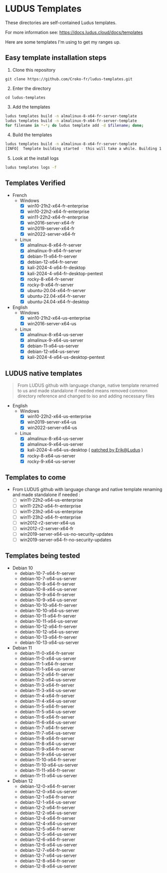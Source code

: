 # LUDUS Templates

These directories are self-contained Ludus templates.

For more information see: https://docs.ludus.cloud/docs/templates

Here are some templates I'm using to get my ranges up.


## Easy template installation steps

1. Clone this repository

`git clone https://github.com/Croko-fr/ludus-templates.git`

2. Enter the directory

`cd ludus-templates`

3. Add the templates

```bash
ludus templates build -n almalinux-8-x64-fr-server-template
ludus templates build -n almalinux-9-x64-fr-server-template
for filename in *-*; do ludus template add -d $filename; done;
```

4. Build the templates

```bash
ludus templates build -n almalinux-8-x64-fr-server-template
[INFO]  Template building started - this will take a while. Building 1 template(s) at a time.
```

5. Look at the install logs

```bash
ludus templates logs -f
```

## Templates Verified

- French
  - Windows
    - [x] win10-21h2-x64-fr-enterprise
    - [x] win10-22h2-x64-fr-enterprise
    - [x] win11-22h2-x64-fr-enterprise
    - [x] win2016-server-x64-fr
    - [x] win2019-server-x64-fr
    - [x] win2022-server-x64-fr
  - Linux
    - [x] almalinux-8-x64-fr-server
    - [x] almalinux-9-x64-fr-server
    - [x] debian-11-x64-fr-server
    - [x] debian-12-x64-fr-server
    - [x] kali-2024-4-x64-fr-desktop
    - [x] kali-2024-4-x64-fr-desktop-pentest
    - [x] rocky-8-x64-fr-server
    - [x] rocky-9-x64-fr-server
    - [x] ubuntu-20.04-x64-fr-server
    - [x] ubuntu-22.04-x64-fr-server
    - [x] ubuntu-24.04-x64-fr-desktop

- English
  - Windows
    - [x] win10-21h2-x64-us-enterprise
    - [x] win2016-server-x64-us
  - Linux
    - [x] almalinux-8-x64-us-server
    - [x] almalinux-9-x64-us-server
    - [x] debian-11-x64-us-server
    - [x] debian-12-x64-us-server
    - [x] kali-2024-4-x64-us-desktop-pentest

## LUDUS native templates

> From LUDUS github with language change, native template renamed to us and made standalone if needed
> means removed common directory reference and changed to iso and adding necessary files

- English
  - Windows
    - [x] win10-22h2-x64-us-enterprise
    - [x] win2019-server-x64-us
    - [x] win2022-server-x64-us
  - Linux
    - [x] almalinux-8-x64-us-server
    - [x] almalinux-9-x64-us-server
    - [x] kali-2024-4-x64-us-desktop ( [patched by Erik@Ludus](https://gitlab.com/badsectorlabs/ludus/-/commit/9539122a664284beeb833edea2c465dc497fef15) )
    - [x] rocky-8-x64-us-server
    - [x] rocky-9-x64-us-server

## Templates to come

- From LUDUS github with language change and native template renaming and made standalone if needed :
    - [ ] win11-22h2-x64-us-enterprise
    - [ ] win11-22h2-x64-fr-enterprise
    - [ ] win11-23h2-x64-us-enterprise
    - [ ] win11-23h2-x64-fr-enterprise
    - [ ] win2012-r2-server-x64-us
    - [ ] win2012-r2-server-x64-fr
    - [ ] win2019-server-x64-us-no-security-updates
    - [ ] win2019-server-x64-fr-no-security-updates

## Templates being tested

- Debian 10
  - debian-10-7-x64-fr-server
  - debian-10-7-x64-us-server
  - debian-10-8-x64-fr-server
  - debian-10-8-x64-us-server
  - debian-10-9-x64-fr-server
  - debian-10-9-x64-us-server
  - debian-10-10-x64-fr-server
  - debian-10-10-x64-us-server
  - debian-10-11-x64-fr-server
  - debian-10-11-x64-us-server
  - debian-10-12-x64-fr-server
  - debian-10-12-x64-us-server
  - debian-10-13-x64-fr-server
  - debian-10-13-x64-us-server
- Debian 11
  - debian-11-0-x64-fr-server
  - debian-11-0-x64-us-server
  - debian-11-1-x64-fr-server
  - debian-11-1-x64-us-server
  - debian-11-2-x64-fr-server
  - debian-11-2-x64-us-server
  - debian-11-3-x64-fr-server
  - debian-11-3-x64-us-server
  - debian-11-4-x64-fr-server
  - debian-11-4-x64-us-server
  - debian-11-5-x64-fr-server
  - debian-11-5-x64-us-server
  - debian-11-6-x64-fr-server
  - debian-11-6-x64-us-server
  - debian-11-7-x64-fr-server
  - debian-11-7-x64-us-server
  - debian-11-8-x64-fr-server
  - debian-11-8-x64-us-server
  - debian-11-9-x64-fr-server
  - debian-11-9-x64-us-server
  - debian-11-10-x64-fr-server
  - debian-11-10-x64-us-server
  - debian-11-11-x64-fr-server
  - debian-11-11-x64-us-server
- Debian 12
  - debian-12-0-x64-fr-server
  - debian-12-0-x64-us-server
  - debian-12-1-x64-fr-server
  - debian-12-1-x64-us-server
  - debian-12-2-x64-fr-server
  - debian-12-2-x64-us-server
  - debian-12-4-x64-fr-server
  - debian-12-4-x64-us-server
  - debian-12-5-x64-fr-server
  - debian-12-5-x64-us-server
  - debian-12-6-x64-fr-server
  - debian-12-6-x64-us-server
  - debian-12-7-x64-fr-server
  - debian-12-7-x64-us-server
  - debian-12-8-x64-fr-server
  - debian-12-8-x64-us-server